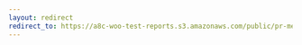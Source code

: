 ```yaml
---
layout: redirect
redirect_to: https://a8c-woo-test-reports.s3.amazonaws.com/public/pr-merge/37632/api/index.html
---
```

